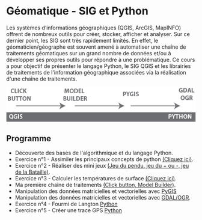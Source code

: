 # **Géomatique - SIG et Python** 

Les systèmes d’informations géographiques (QGIS, ArcGIS, MapINFO) offrent de nombreux outils pour créer, stocker, afficher et analyser. Sur ce dernier point, les SIG sont très rapidement limités. En effet, le géomaticien/géographe est souvent amené à automatiser une chaîne de traitements géomatiques sur un grand nombre de données et/ou à développer ses propres outils pour répondre à une problématique. Ce cours a pour objectif de présenter le langage Python, le SIG QGIS et les librairies de traitements de l'information géographique associées via la réalisation d'une chaîne de traitements. 

![objectif](images/6.png)

## **Programme**
- Découverte des bases de l'algorithmique et du langage Python.
- Exercice n°1  - Assimiler les principaux concepts de python [(Cliquez ici)](./exercice_1.html).
- Exercice n°2  - Réaliser des mini jeux [(Jeu du pendu, jeu du + ou -, jeu de la Bataille)](./exercice_2.html).
- Exercice n°3  - Calculer les températures de surface [(Cliquez ici)](./exercice_3.html).
- Ma première chaîne de traitements [(Click button, Model Builder)](./model_builder.html).
- Manipulation des données matricielles et vectorielles avec [PyGIS](./pyGis.html)
- Manipulation des données matricielles et vectorielles avec [GDAL/OGR](./gdalOgr.html).
- Exercice n°4  - Fourmi de Langton [Python](./ant_langton.html)
- Exercice n°5  - Créer une trace GPS [Python](./exercice_4.html)
